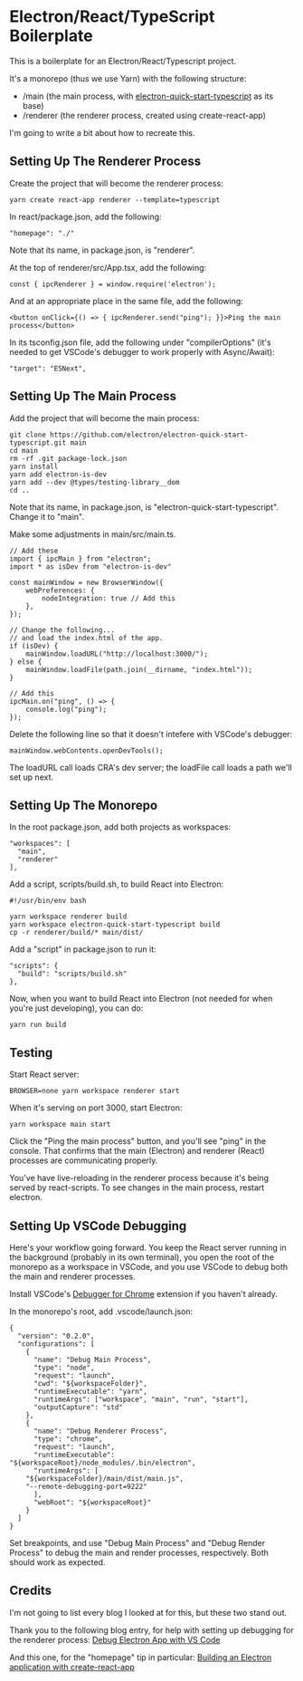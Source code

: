 # Electron/React/TypeScript Boilerplate

This is a boilerplate for an Electron/React/Typescript project.

It's a monorepo (thus we use Yarn) with the following structure:

* /main (the main process, with [electron-quick-start-typescript](https://github.com/electron/electron-quick-start-typescript) as its base)
* /renderer (the renderer process, created using create-react-app)

I'm going to write a bit about how to recreate this.

## Setting Up The Renderer Process

Create the project that will become the renderer process:

	yarn create react-app renderer --template=typescript

In react/package.json, add the following:

	"homepage": "./"

Note that its name, in package.json, is "renderer".

At the top of renderer/src/App.tsx, add the following:

	const { ipcRenderer } = window.require('electron');

And at an appropriate place in the same file, add the following:
     
	<button onClick={() => { ipcRenderer.send("ping"); }}>Ping the main process</button>

In its tsconfig.json file, add the following under "compilerOptions" (it's needed to get VSCode's debugger to work properly with Async/Await):

	"target": "ESNext",

## Setting Up The Main Process

Add the project that will become the main process:

	git clone https://github.com/electron/electron-quick-start-typescript.git main
	cd main
	rm -rf .git package-lock.json
	yarn install
	yarn add electron-is-dev
	yarn add --dev @types/testing-library__dom
	cd ..

Note that its name, in package.json, is "electron-quick-start-typescript". Change it to "main".

Make some adjustments in main/src/main.ts.

	// Add these
	import { ipcMain } from "electron";
	import * as isDev from "electron-is-dev"

	const mainWindow = new BrowserWindow({
		webPreferences: {
			nodeIntegration: true // Add this
		},
	});

	// Change the following...
	// and load the index.html of the app.
	if (isDev) {
		mainWindow.loadURL("http://localhost:3000/");
	} else {
		mainWindow.loadFile(path.join(__dirname, "index.html"));
	}

	// Add this
	ipcMain.on("ping", () => {
  		console.log("ping");
	});

Delete the following line so that it doesn't intefere with VSCode's debugger:

	mainWindow.webContents.openDevTools();

The loadURL call loads CRA's dev server; the loadFile call loads a path we'll set up next.

## Setting Up The Monorepo

In the root package.json, add both projects as workspaces:

	"workspaces": [
	  "main",
	  "renderer"
	],

Add a script, scripts/build.sh, to build React into Electron:

	#!/usr/bin/env bash

	yarn workspace renderer build
	yarn workspace electron-quick-start-typescript build
	cp -r renderer/build/* main/dist/

Add a "script" in package.json to run it:

	"scripts": {
	  "build": "scripts/build.sh"
	},

Now, when you want to build React into Electron (not needed for when you're just developing), you can do:
	
	yarn run build

## Testing

Start React server:
	
	BROWSER=none yarn workspace renderer start

When it's serving on port 3000, start Electron:

	yarn workspace main start

Click the "Ping the main process" button, and you'll see "ping" in the console. That confirms that the main (Electron) and renderer (React) processes are communicating properly.

You've have live-reloading in the renderer process because it's being served by react-scripts. To see changes in the main process, restart electron.

## Setting Up VSCode Debugging

Here's your workflow going forward. You keep the React server running in the background (probably in its own terminal), you open the root of the monorepo as a workspace in VSCode, and you use VSCode to debug both the main and renderer processes.

Install VSCode's [Debugger for Chrome](https://marketplace.visualstudio.com/items?itemName=msjsdiag.debugger-for-chrome) extension if you haven't already.

In the monorepo's root, add .vscode/launch.json:

	{
	  "version": "0.2.0",
	  "configurations": [
	    {
	      "name": "Debug Main Process",
	      "type": "node",
	      "request": "launch",
	      "cwd": "${workspaceFolder}",
	      "runtimeExecutable": "yarn",
	      "runtimeArgs": ["workspace", "main", "run", "start"],
	      "outputCapture": "std"
	    },
	    {
	      "name": "Debug Renderer Process",
	      "type": "chrome",
	      "request": "launch",
	      "runtimeExecutable": "${workspaceRoot}/node_modules/.bin/electron",
	      "runtimeArgs": [
		"${workspaceFolder}/main/dist/main.js",
		"--remote-debugging-port=9222"
	      ],
	      "webRoot": "${workspaceRoot}"
	    }
	  ]
	}

Set breakpoints, and use "Debug Main Process" and "Debug Render Process" to debug the main and render processes, respectively. Both should work as expected.

## Credits

I'm not going to list every blog I looked at for this, but these two stand out.

Thank you to the following blog entry, for help with setting up debugging for the renderer process: [Debug Electron App with VS Code
](https://blog.matsu.io/debug-electron-vscode)

And this one, for the "homepage" tip in particular: [Building an Electron application with create-react-app](https://www.freecodecamp.org/news/building-an-electron-application-with-create-react-app-97945861647c/)
